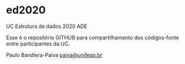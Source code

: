 # ed2020
UC Estrutura de dados 2020 ADE

Esse é o repositório GITHUB para compartilhamento dos códigos-fonte entre participantes da UC.

Paulo Bandiera-Paiva
paiva@unifesp.br
